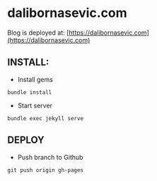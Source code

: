 # dalibornasevic.com

Blog is deployed at: [https://dalibornasevic.com](https://dalibornasevic.com)

## INSTALL:

- Install gems

```
bundle install
```

- Start server

```
bundle exec jekyll serve
```

## DEPLOY

- Push branch to Github

```
git push origin gh-pages
```

